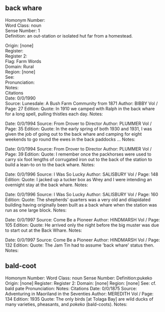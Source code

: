 ## back whare

Homonym Number:   
Word Class: noun  
Sense Number:  1  
Definition: an out-station or isolated hut far from a homestead.  


Origin: [none]  
Register:  
Register 2:  
Flag: Farm Words  
Domain: Rural  
Region: [none]  
See:  
Pronunciation:  
Notes:  
Citations  
Date:  0/0/1990  
Source:  Lunesdale: A Bush Farm Community from 1871
Author:  BIBBY
Vol / Page:  27
Edition:
Quote: In 1910 we camped with Ralph in the back whare for a  long spell, pulling thistles each day. 
Notes:

Date:  0/0/1994
Source:  From Drover to Director
Author:  PLUMMER
Vol / Page:  35
Edition:
Quote:  In the early spring of both 1930 and 1931, I was given the job of going out to the back whare and camping for eight weekends to go round the ewes in the back paddocks ...
Notes:

Date:  0/0/1994
Source:  From Drover to Director
Author:  PLUMMER
Vol / Page:  39
Edition:
Quote:  I remember once the packhorses were used to carry six foot lengths of corrugated iron out to the back of the station to build a lean-to on to the back whare.
Notes:

Date:  0/0/1996
Source:  I Was So Lucky
Author:  SALISBURY
Vol / Page:  148
Edition:
Quote:  I jacked up a tucker box as Wrey and I were intending an overnight stay at the back whare.
Notes:

Date:  0/0/1996
Source:  I Was So Lucky
Author:  SALISBURY
Vol / Page:  160
Edition:
Quote:  The shepherds' quarters was a very old and dilapidated building having originally been built as a back whare when the station was run as one large block.
Notes:

Date:  0/0/1997
Source:  Come Be a Pioneer
Author:  HINDMARSH
Vol / Page:  105
Edition:
Quote:  He arrived only the night before the big muster was due to start out at the Back Whare.
Notes:

Date:  0/0/1997
Source:  Come Be a Pioneer
Author:  HINDMARSH
Vol / Page:  132
Edition:
Quote:  The Jam Tin had to assume 'back whare' status then.
Notes:

## bald-coot
Homonym Number:
Word Class: noun
Sense Number:
Definition:pukeko
Origin: [none]
Register:
Register 2:
Domain: [none]
Region: [none]
See: cf. bald pate
Pronunciation:
Notes:
Citations
Date:  0/0/1875
Source:  Adventuring in Maoriland in the Seventies
Author:  MEREDITH
Vol / Page:  134
Edition:  1935
Quote:  The only birds [at Tolaga Bay] are wild ducks of many varieties, pheasants, and <i>pokeko</i> (bald-coots).
Notes: